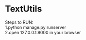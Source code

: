 # TextUtils

Steps to RUN:      
1.python manage.py runserver     
2.open 127.0.0.1:8000 in your browser
